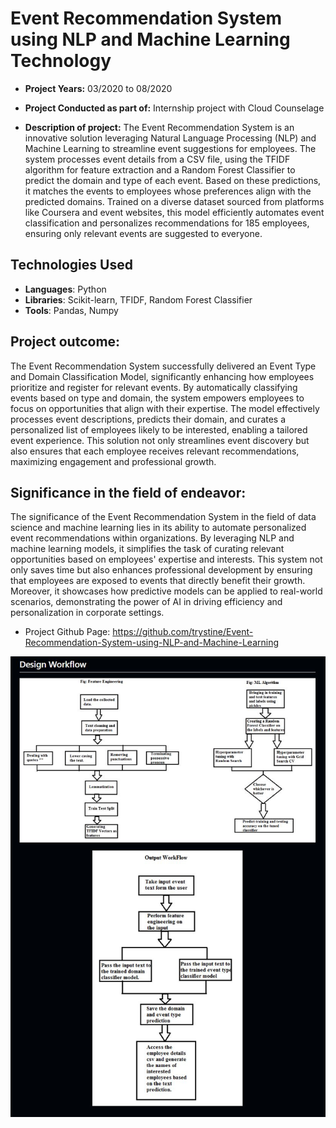 # Event Recommendation System using NLP and Machine Learning Technology

-	**Project Years:** 03/2020 to 08/2020

-	**Project Conducted as part of:** Internship project with Cloud Counselage

-	**Description of project:** 
The Event Recommendation System is an innovative solution leveraging Natural Language Processing (NLP) and Machine Learning to streamline event suggestions for employees. The system processes event details from a CSV file, using the TFIDF algorithm for feature extraction and a Random Forest Classifier to predict the domain and type of each event. Based on these predictions, it matches the events to employees whose preferences align with the predicted domains. Trained on a diverse dataset sourced from platforms like Coursera and event websites, this model efficiently automates event classification and personalizes recommendations for 185 employees, ensuring only relevant events are suggested to everyone.

## Technologies Used

- **Languages**: Python
- **Libraries**: Scikit-learn, TFIDF, Random Forest Classifier
- **Tools**: Pandas, Numpy

## Project outcome: 
The Event Recommendation System successfully delivered an Event Type and Domain Classification Model, significantly enhancing how employees prioritize and register for relevant events. By automatically classifying events based on type and domain, the system empowers employees to focus on opportunities that align with their expertise. The model effectively processes event descriptions, predicts their domain, and curates a personalized list of employees likely to be interested, enabling a tailored event experience. This solution not only streamlines event discovery but also ensures that each employee receives relevant recommendations, maximizing engagement and professional growth.

## Significance in the field of endeavor: 
The significance of the Event Recommendation System in the field of data science and machine learning lies in its ability to automate personalized event recommendations within organizations. By leveraging NLP and machine learning models, it simplifies the task of curating relevant opportunities based on employees' expertise and interests. This system not only saves time but also enhances professional development by ensuring that employees are exposed to events that directly benefit their growth. Moreover, it showcases how predictive models can be applied to real-world scenarios, demonstrating the power of AI in driving efficiency and personalization in corporate settings.

-	Project Github Page: https://github.com/trystine/Event-Recommendation-System-using-NLP-and-Machine-Learning

<div align='center'>
<img src="../images/Eventproject_workflow.JPG" alt="Workflow" width="800">
</div>
